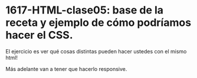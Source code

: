 # 1617-HTML-clase05: base de la receta y ejemplo de cómo podríamos hacer el CSS.

El ejercicio es ver qué cosas distintas pueden hacer ustedes con el mismo html!

Más adelante van a tener que hacerlo responsive.
